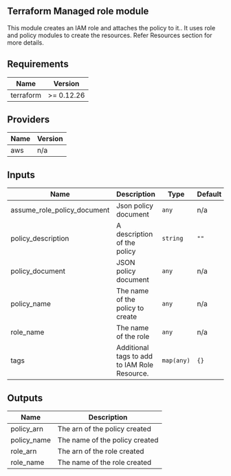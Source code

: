## Terraform Managed role module

This module creates an IAM role and attaches the policy to it.. It uses role and policy modules to create the resources. Refer Resources section for more details.

## Requirements

| Name | Version |
|------|---------|
| terraform | >= 0.12.26 |

## Providers

| Name | Version |
|------|---------|
| aws | n/a |

## Inputs

| Name | Description | Type | Default | Required |
|------|-------------|------|---------|:--------:|
| assume\_role\_policy\_document | Json policy document | `any` | n/a | yes |
| policy\_description | A description of the policy | `string` | `""` | no |
| policy\_document | JSON policy document | `any` | n/a | yes |
| policy\_name | The name of the policy to create | `any` | n/a | yes |
| role\_name | The name of the role | `any` | n/a | yes |
| tags | Additional tags to add to IAM Role Resource. | `map(any)` | `{}` | no |

## Outputs

| Name | Description |
|------|-------------|
| policy\_arn | The arn of the policy created |
| policy\_name | The name of the policy created |
| role\_arn | The arn of the role created |
| role\_name | The name of the role created |

